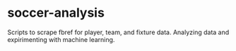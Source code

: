 # soccer-analysis
Scripts to scrape fbref for player, team, and fixture data. Analyzing data and expirimenting with machine learning.
